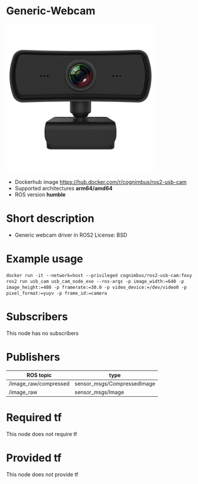 # Generic-Webcam

<img src="./generic-webcam/generic-webcam-driver.jpg" alt="generic-webcam" width="400"/>

* Dockerhub image https://hub.docker.com/r/cognimbus/ros2-usb-cam
* Supported architectures <b>arm64/amd64</b>
* ROS version <b>humble
</b>

# Short description
* Generic webcam driver in ROS2
License: BSD

# Example usage
```
docker run -it --network=host --privileged cognimbus/ros2-usb-cam:foxy ros2 run usb_cam usb_cam_node_exe --ros-args -p image_width:=640 -p image_height:=480 -p framerate:=30.0 -p video_device:=/dev/video0 -p pixel_format:=yuyv -p frame_id:=camera
```

# Subscribers
This node has no subscribers


# Publishers
ROS topic | type
--- | ---
/image_raw/compressed | sensor_msgs/CompressedImage
/image_raw | sensor_msgs/Image


# Required tf
This node does not require tf


# Provided tf
This node does not provide tf


